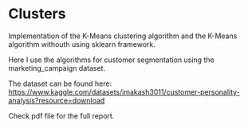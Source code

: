 # Clusters

Implementation of the K-Means clustering algorithm and the K-Means algorithm withouth using sklearn framework.

Here I use the algorithms for customer segmentation using the marketing_campaign dataset.

The dataset can be found here: https://www.kaggle.com/datasets/imakash3011/customer-personality-analysis?resource=download

Check pdf file for the full report.
